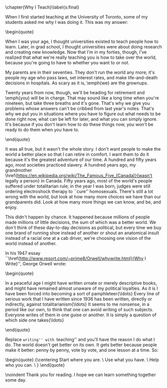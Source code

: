 \chapter{Why I Teach}\label{s:final}

When I first started teaching at the University of Toronto, some of my
students asked me why I was doing it. This was my answer:

\begin{quote}

  When I was your age, I thought universities existed to teach people
  how to learn.  Later, in grad school, I thought universities were
  about doing research and creating new knowledge.  Now that I'm in my
  forties, though, I've realized that what we're really teaching you
  is how to take over the world, because you're going to have to
  whether you want to or not.

  My parents are in their seventies. They don't run the world any
  more; it's people my age who pass laws, set interest rates, and make
  life-and-death decisions in hospitals. As scary as it is, \emph{we}
  are the grownups.

  Twenty years from now, though, we'll be heading for retirement and
  \emph{you} will be in charge.  That may sound like a long time when
  you're nineteen, but take three breaths and it's gone. That's why we
  give you problems whose answers can't be cribbed from last year's
  notes.  That's why we put you in situations where you have to figure
  out what needs to be done right now, what can be left for later, and
  what you can simply ignore. It's because if you don't learn how to
  do these things now, you won't be ready to do them when you have to.

\end{quote}

It was all true, but it wasn't the whole story. I don't want people to
make the world a better place so that I can retire in comfort. I want
them to do it because it's the greatest adventure of our time. A
hundred and fifty years ago, most societies practiced slavery. A
hundred years ago, my grandmother
\href{https://en.wikipedia.org/wiki/The_Famous_Five_(Canada)}{wasn't
  legally a person} in Canada.  Fifty years ago, most of the world's
people suffered under totalitarian rule; in the year I was born,
judges were still ordering electroshock therapy to ``cure''
homosexuals.  There's still a lot wrong with the world, but look at
how many more choices we have than our grandparents did. Look at how
many more things we can know, and be, and enjoy.

This didn't happen by chance. It happened because millions of people
made millions of little decisions, the sum of which was a better
world.  We don't think of these day-to-day decisions as political, but
every time we buy one brand of running shoe instead of another or
shout an anatomical insult instead of a racial one at a cab driver,
we're choosing one vision of the world instead of another.

In his 1947 essay
``\href{http://www.resort.com/~prime8/Orwell/whywrite.html}{Why I
  Write}'', George Orwell wrote:

\begin{quote}

  In a peaceful age I might have written ornate or merely descriptive
  books, and might have remained almost unaware of my political
  loyalties.  As it is I have been forced into becoming a sort of
  pamphleteer{\ldots} Every line of serious work that I have written
  since 1936 has been written, directly or indirectly, against
  totalitarianism{\ldots} It seems to me nonsense, in a period like
  our own, to think that one can avoid writing of such subjects.
  Everyone writes of them in one guise or another. It is simply a
  question of which side one takes{\ldots}

\end{quote}

Replace ``writing'' with ``teaching'' and you'll have the reason I do
what I do. The world doesn't get better on its own. It gets better
because people make it better: penny by penny, vote by vote, and one
lesson at a time.  So:

\begin{quote}
{\centering
  Start where you are. \\
  Use what you have. \\
  Help who you can. \\
}
\end{quote}

\noindent
Thank you for reading. I hope we can learn something together some
day.
